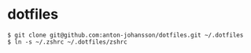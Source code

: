 # dotfiles

```shell
$ git clone git@github.com:anton-johansson/dotfiles.git ~/.dotfiles
$ ln -s ~/.zshrc ~/.dotfiles/zshrc
```
